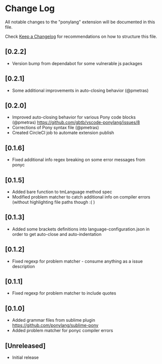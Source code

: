 # Change Log

All notable changes to the "ponylang" extension will be documented in this file.

Check [Keep a Changelog](http://keepachangelog.com/) for recommendations on how to structure this file.

## [0.2.2]
- Version bump from dependabot for some vulnerable js packages

## [0.2.1]
- Some additional improvements in auto-closing behavior (@pmetras)

## [0.2.0]
- Improved auto-closing behavior for various Pony code blocks (@pmetras) https://github.com/gbtb/vscode-ponylang/issues/8
- Corrections of Pony syntax file (@pmetras)
- Created CircleCI job to automate extension publish

## [0.1.6]
- Fixed additional info regex breaking on some error messages from ponyc

## [0.1.5]
- Added bare function to tmLanguage method spec
- Modified problem matcher to catch additional info on compiler errors (without highlighting file paths though :( )

## [0.1.3]
- Added some brackets definitions into language-configuration.json in order to get auto-close and auto-indentation

## [0.1.2]
- Fixed regexp for problem matcher - consume anything as a issue description

## [0.1.1]
- Fixed regexp for problem matcher to include quotes

## [0.1.0]

- Added grammar files from sublime plugin https://github.com/ponylang/sublime-pony
- Added problem matcher for ponyc compiler errors

## [Unreleased]

- Initial release











